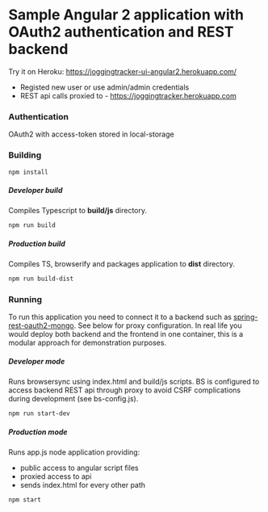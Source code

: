 # Sample Angular 2 application with OAuth2 authentication and REST backend

Try it on Heroku: https://joggingtracker-ui-angular2.herokuapp.com/ 
* Registed new user or use admin/admin credentials
* REST api calls proxied to - https://joggingtracker.herokuapp.com

### Authentication
OAuth2 with access-token stored in local-storage

### Building

````sh
npm install
````

##### Developer build

Compiles Typescript to **build/js** directory.

````sh
npm run build
````

##### Production build

Compiles TS, browserify and packages application to **dist** directory.

````sh
npm run build-dist
````

### Running

To run this application you need to connect it to a backend such as [spring-rest-oauth2-mongo](https://github.com/selakavon/spring-rest-oauth2-mongo).
See below for proxy configuration. 
In real life you would deploy both backend and the frontend in one container, this is a modular approach for demonstration purposes.

##### Developer mode

Runs browsersync using index.html and build/js scripts.
BS is configured to access backend REST api through proxy to avoid CSRF complications during development (see bs-config.js).

````sh
npm run start-dev
````

##### Production mode

Runs app.js node application providing:
* public access to angular script files
* proxied access to api
* sends index.html for every other path

````sh
npm start
````
